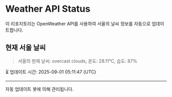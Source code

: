 
# Weather API Status

이 리포지토리는 OpenWeather API를 사용하여 서울의 날씨 정보를 자동으로 업데이트합니다.

## 현재 서울 날씨
> 서울의 현재 날씨: overcast clouds, 온도: 28.11°C, 습도: 87%

⏳ 업데이트 시간: 2025-09-01 05:11:47 (UTC)

---
자동 업데이트 봇에 의해 관리됩니다.
